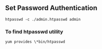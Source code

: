 ## Set Password Authentication
``` 
htpasswd -c ./admin.htpasswd admin
```

### To find htpasswd utility
```
yum provides \*bin/htpasswd
```

